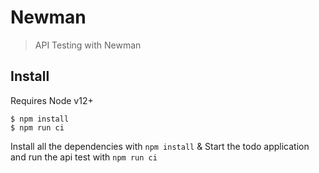 # Newman

> API Testing with Newman


## Install

Requires Node v12+

```
$ npm install
$ npm run ci
```

Install all the dependencies with `npm install` & Start the todo application and run the api test with `npm run ci`
